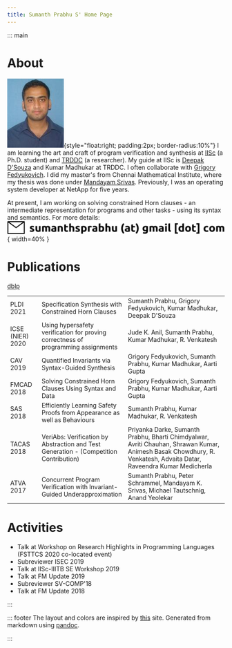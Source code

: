 ```yaml
---
title: Sumanth Prabhu S' Home Page
---
```

::: main

# About
![](sumanth.jpeg){style="float:right; padding:2px; border-radius:10%"} I am learning the art and craft of program verification and synthesis at [IISc] (a Ph.D. student) and [TRDDC] (a researcher). My guide at IISc is [Deepak D'Souza] and Kumar Madhukar at TRDDC. I often collaborate with [Grigory Fedyukovich]. I did my master's from Chennai Mathematical Institute, where my thesis was done under [Mandayam Srivas]. Previously, I was an operating system developer at NetApp for five years.

At present, I am working on solving constrained Horn clauses - an intermediate representation for programs and other tasks  - using its syntax and semantics. For more details: ![](email.png "contact"){ width=40% }

[IISc]:https://www.csa.iisc.ac.in/
[TRDDC]:https://www.tcs.com/designing-complex-intelligent-systems
[Deepak D'Souza]:https://www.csa.iisc.ac.in/~deepakd/
[Grigory Fedyukovich]:http://www.cs.fsu.edu/~grigory/
[Mandayam Srivas]:https://www.cmi.ac.in/~mksrivas/

# Publications

[dblp]

||||
|:---|:----------|--------|
| PLDI 2021 | Specification Synthesis with Constrained Horn Clauses | Sumanth Prabhu, Grigory Fedyukovich, Kumar Madhukar, Deepak D'Souza|
| ICSE (NIER) 2020 | Using hypersafety verification for proving correctness of programming assignments | Jude K. Anil, Sumanth Prabhu, Kumar Madhukar, R. Venkatesh|
| CAV 2019 | Quantified Invariants via Syntax-Guided Synthesis | Grigory Fedyukovich, Sumanth Prabhu, Kumar Madhukar, Aarti Gupta|
| FMCAD 2018 | Solving Constrained Horn Clauses Using Syntax and Data | Grigory Fedyukovich, Sumanth Prabhu, Kumar Madhukar, Aarti Gupta|
|SAS 2018 |Efficiently Learning Safety Proofs from Appearance as well as Behaviours | Sumanth Prabhu, Kumar Madhukar, R. Venkatesh|
|TACAS 2018|VeriAbs: Verification by Abstraction and Test Generation - (Competition Contribution)|Priyanka Darke, Sumanth Prabhu, Bharti Chimdyalwar, Avriti Chauhan, Shrawan Kumar, Animesh Basak Chowdhury, R. Venkatesh, Advaita Datar, Raveendra Kumar Medicherla|
|ATVA 2017| Concurrent Program Verification with Invariant-Guided Underapproximation | Sumanth Prabhu, Peter Schrammel, Mandayam K. Srivas, Michael Tautschnig, Anand Yeolekar|

[dblp]: https://dblp.uni-trier.de/pid/206/6798.html

# Activities
* Talk at Workshop on Research Highlights in Programming Languages (FSTTCS 2020 co-located event)
* Subreviewer ISEC 2019
* Talk at IISc-IIITB SE Workshop 2019
* Talk at FM Update 2019
* Subreviewer SV-COMP'18
* Talk at FM Update 2018

::: 

::: footer
The layout and colors are inspired by [this] site. Generated from markdown using [pandoc].

[this]:https://www.cs.princeton.edu/~zkincaid/
[pandoc]:https://pandoc.org/

:::

